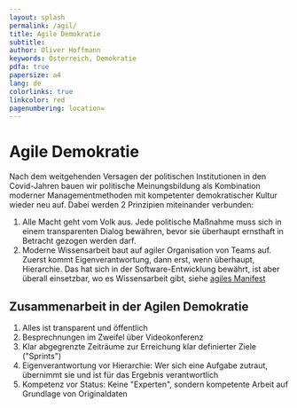 ```yaml
---
layout: splash
permalink: /agil/
title: Agile Demokratie
subtitle: 
author: Oliver Hoffmann
keywords: Österreich, Demokratie
pdfa: true
papersize: a4
lang: de
colorlinks: true
linkcolor: red
pagenumbering: location=
---
```

# Agile Demokratie

Nach dem weitgehenden Versagen der politischen Institutionen in den Covid-Jahren bauen wir politische Meinungsbildung als Kombination moderner Managementmethoden mit kompetenter demokratischer Kultur wieder neu auf.
Dabei werden 2 Prinzipien miteinander verbunden:

1. Alle Macht geht vom Volk aus. Jede politische Maßnahme muss sich in einem transparenten Dialog bewähren, bevor sie überhaupt ernsthaft in Betracht gezogen werden darf.
2. Moderne Wissensarbeit baut auf agiler Organisation von Teams auf. Zuerst kommt Eigenverantwortung, dann erst, wenn überhaupt, Hierarchie. Das hat sich in der Software-Entwicklung bewährt, ist aber überall einsetzbar, wo es Wissensarbeit gibt, siehe [agiles Manifest](https://agilemanifesto.org/iso/de/manifesto.html)

## Zusammenarbeit in der Agilen Demokratie

1. Alles ist transparent und öffentlich
2. Besprechnungen im Zweifel über Videokonferenz
3. Klar abgegrenzte Zeiträume zur Erreichung klar definierter Ziele ("Sprints")
4. Eigenverantwortung vor Hierarchie: Wer sich eine Aufgabe zutraut, übernimmt sie und ist für das Ergebnis verantwortlich
5. Kompetenz vor Status: Keine "Experten", sondern kompetente Arbeit auf Grundlage von Originaldaten
